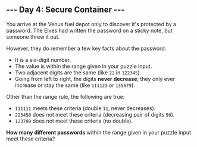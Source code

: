 ## --- Day 4: Secure Container ---
You arrive at the Venus fuel depot only to discover it's protected by a password. The Elves had written the password on a sticky note, but someone threw it out.
 
However, they do remember a few key facts about the password:
 
- It is a six-digit number.
- The value is within the range given in your puzzle input.
- Two adjacent digits are the same (like `22` in `122345`).
- Going from left to right, the digits **never decrease**; they only ever increase or stay the same (like `111123` or `135679`).
 
Other than the range rule, the following are true:
 
- `111111` meets these criteria (double `11`, never decreases).
- `223450` does not meet these criteria (decreasing pair of digits `50`).
- `123789` does not meet these criteria (no double).
 
**How many different passwords** within the range given in your puzzle input meet these criteria?
 